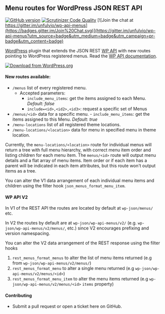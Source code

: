## Menu routes for WordPress JSON REST API

[![GitHub version](https://badge.fury.io/gh/unfulvio%2Fwp-api-menus.svg)](http://badge.fury.io/gh/unfulvio%2Fwp-api-menus)
[![Scrutinizer Code Quality](https://scrutinizer-ci.com/g/unfulvio/wp-api-menus/badges/quality-score.png?b=master)](https://scrutinizer-ci.com/g/unfulvio/wp-api-menus/?branch=master)
[![Join the chat at https://gitter.im/unfulvio/wp-api-menus](https://badges.gitter.im/Join%20Chat.svg)](https://gitter.im/unfulvio/wp-api-menus?utm_source=badge&utm_medium=badge&utm_campaign=pr-badge&utm_content=badge)

[WordPress](http://www.wordpress.org/) plugin that extends the JSON REST [WP API](https://github.com/WP-API/WP-API) with new routes pointing to WordPress registered menus. Read the [WP API documentation](http://wp-api.org/).

[![Download from WordPress.org](https://github.com/unfulvio/wp-api-menus/blob/master/assets/wordpress-download-btn.png)](https://wordpress.org/plugins/wp-api-menus/)

#### New routes available:

- `/menus` list of every registered menu.
    - Accepted parameters:
        - `include_menu_items`: get the items assigned to each Menu. <i>Default: false</i>
        - `include=<id>,<id2>,<id3>`: request a specific set of Menus
- `/menus/<id>` data for a specific menu.
        - `include_menu_items`: get the items assigned to this Menu. <i>Default: true</i>
- `/menu-locations` list of all registered theme locations.
- `/menu-locations/<location>` data for menu in specified menu in theme location. 

Currently, the `menu-locations/<location>` route for individual menus will return a tree with full menu hierarchy, with correct menu item order and listing children for each menu item. The `menus/<id>` route will output menu details and a flat array of menu items. Item order or if each item has a parent will be indicated in each item attributes, but this route won't output items as a tree.
 
You can alter the V1 data arrangement of each individual menu items and children using the filter hook `json_menus_format_menu_item`.

#### WP API V2

In V1 of the REST API the routes are located by default at `wp-json/menus/` etc.

In V2 the routes by default are at `wp-json/wp-api-menus/v2/` (e.g. `wp-json/wp-api-menus/v2/menus/`, etc.) since V2 encourages prefixing and version namespacing. 

You can alter the V2 data arrangement of the REST response using the filter hooks
1. `rest_menus_format_menus` to alter the list of menu items returned (e.g from `wp-json/wp-api-menus/v2/menus/`)
2. `rest_menus_format_menu` to alter a single menu returned (e.g `wp-json/wp-api-menus/v2/menus/<id>`)
3. `rest_menus_format_menu_item` to alter the menu items returned (e.g `wp-json/wp-api-menus/v2/menus/<id>` `items` property)

#### Contributing

* Submit a pull request or open a ticket here on GitHub. 